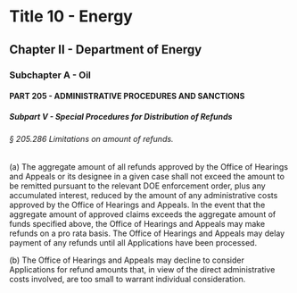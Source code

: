 
# Title 10 - Energy
## Chapter II - Department of Energy
### Subchapter A - Oil
#### PART 205 - ADMINISTRATIVE PROCEDURES AND SANCTIONS
##### Subpart V - Special Procedures for Distribution of Refunds
###### § 205.286 Limitations on amount of refunds.

(a) The aggregate amount of all refunds approved by the Office of Hearings and Appeals or its designee in a given case shall not exceed the amount to be remitted pursuant to the relevant DOE enforcement order, plus any accumulated interest, reduced by the amount of any administrative costs approved by the Office of Hearings and Appeals. In the event that the aggregate amount of approved claims exceeds the aggregate amount of funds specified above, the Office of Hearings and Appeals may make refunds on a pro rata basis. The Office of Hearings and Appeals may delay payment of any refunds until all Applications have been processed.

(b) The Office of Hearings and Appeals may decline to consider Applications for refund amounts that, in view of the direct administrative costs involved, are too small to warrant individual consideration.
